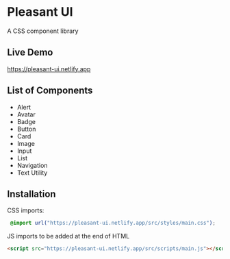 # Pleasant UI
A CSS component library

## Live Demo

https://pleasant-ui.netlify.app

## List of Components

- Alert
- Avatar
- Badge
- Button
- Card
- Image
- Input
- List
- Navigation
- Text Utility

## Installation

CSS imports:
```css
 @import url("https://pleasant-ui.netlify.app/src/styles/main.css");
```

JS imports to be added at the end of HTML
```html
<script src="https://pleasant-ui.netlify.app/src/scripts/main.js"></script>
```
